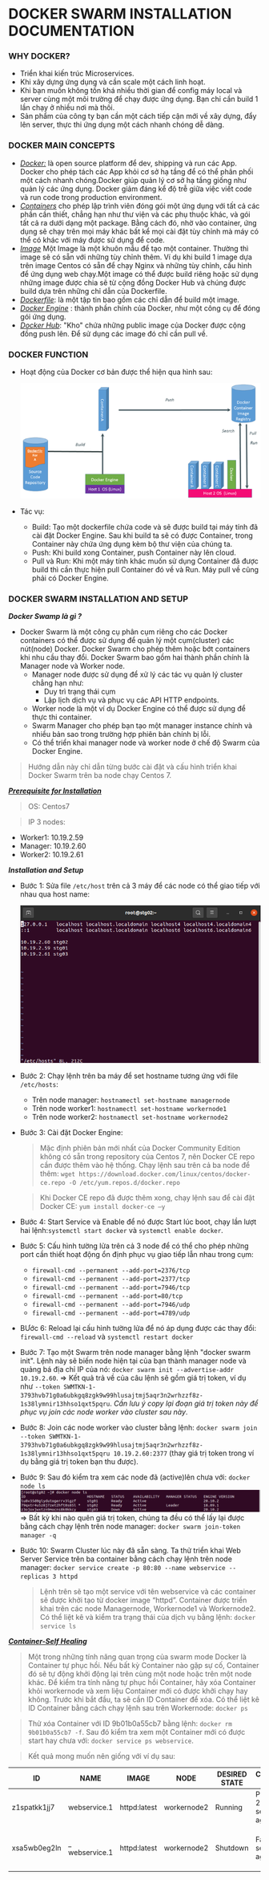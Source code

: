 # DOCKER SWARM INSTALLATION DOCUMENTATION

**<h3>WHY DOCKER?</h3>**
- Triển khai kiến trúc Microservices.
- Khi xây dựng ứng dụng và cần scale một cách linh hoạt.
- Khi bạn muốn không tốn khá nhiều thời gian để config máy local và server cùng một môi trường để chạy được ứng dụng. Bạn chỉ cần build 1 lần chạy ở nhiều nơi mà thôi.
- Sản phẩm của công ty bạn cần một cách tiếp cận mới về xây dựng, đẩy lên server, thực thi ứng dụng một cách nhanh chóng dễ dàng.

**<h3>DOCKER MAIN CONCEPTS</h3>**
- *<u>Docker:</u>* là open source platform để dev, shipping và run các App. Docker cho phép tách các App khỏi cơ sở hạ tầng để có thể phân phối một cách nhanh chóng.Docker giúp quản lý cơ sở hạ tầng giống như quản lý các ứng dụng. Docker giảm đáng kể độ trễ giữa việc viết code và run code trong production environment.
- *<u>Containers</u>* cho phép lập trình viên đóng gói một ứng dụng với tất cả các phần cần thiết, chẳng hạn như thư viện và các phụ thuộc khác, và gói tất cả ra dưới dạng một package. Bằng cách đó, nhờ vào container, ứng dụng sẽ chạy trên mọi máy khác bất kể mọi cài đặt tùy chỉnh mà máy có thể có khác với máy được sử dụng để code.
- *<u>Image</u>* Một Image là một khuôn mẫu để tạo một container. Thường thì image sẽ có sẵn với những tùy chỉnh thêm. Ví dụ khi build 1 image dựa trên image Centos có sẵn để chạy Nginx và những tùy chỉnh, cấu hình để ứng dụng web chạy.Một image có thể được build riêng hoặc sử dụng những image được chia sẽ từ cộng đồng Docker Hub và chúng được build dựa trên những chỉ dẫn của Dockerfile.
- *<u>Dockerfile</u>*: là một tập tin bao gồm các chỉ dẫn để build một image.
- *<u>Docker Engine</u>* : thành phần chính của Docker, như một công cụ để đóng gói ứng dụng.
- *<u>Docker Hub</u>*: "Kho" chứa những public image của Docker được cộng đồng push lên. Để sử dụng các image đó chỉ cần pull về.

**<h3>DOCKER FUNCTION</h3>**

- Hoạt động của Docker cơ bản được thể hiện qua hình sau: 

    ![](https://github.com/dung3197/Git_Pub/blob/master/Pics/basic_function.png)

- Tác vụ: 
    - Build: Tạo một dockerfile chứa code và sẽ được build tại máy tính đã cài đặt Docker Engine. Sau khi build ta sẽ có được Container, trong Container này chứa ứng dụng kèm bộ thư viện của chúng ta.
    - Push: Khi build xong Container, push Container này lên cloud.
    - Pull và Run: Khi một máy tính khác muốn sử dụng Container đã được build thì cần thực hiện pull Container đó về và Run. Máy pull về cũng phải có Docker Engine.

**<h3>DOCKER SWARM INSTALLATION AND SETUP</h3>**
**<i>Docker Swamp là gì ?</i>**
 - Docker Swarm là một công cụ phân cụm riêng cho các Docker containers có thể được sử dụng để quản lý một cụm(cluster) các nút(node) Docker. Docker Swarm cho phép thêm hoặc bớt containers khi nhu cầu thay đổi. Docker Swarm bao gồm hai thành phần chính là Manager node và Worker node. 
    - Manager node được sử dụng để xử lý các tác vụ quản lý cluster chẳng hạn như:
        - Duy trì trạng thái cụm
        - Lập lịch dịch vụ và phục vụ các API HTTP endpoints. 
    - Worker node là một ví dụ Docker Engine có thể được sử dụng để thực thi container. 
    - Swarm Manager cho phép bạn tạo một manager instance chính và nhiều bản sao trong trường hợp phiên bản chính bị lỗi. 
    - Có thể triển khai manager node và worker node ở chế độ Swarm của Docker Engine.
> Hướng dẫn này chỉ dẫn từng bước cài đặt và cấu hình triển khai Docker Swarm trên ba node chạy Centos 7.

**<i><u>Prerequisite for Installation</u></i>**
>OS: Centos7

>IP 3 nodes:
 - Worker1: 10.19.2.59
 - Manager: 10.19.2.60
 - Worker2: 10.19.2.61

**<i>Installation and Setup</i>**
- Bước 1: Sửa file `/etc/host` trên cả 3 máy để các node có thể giao tiếp với nhau qua host name: 

    ![](https://github.com/dung3197/Git_Pub/blob/master/Pics/hosts.png)
- Bước 2: Chạy lệnh trên ba máy để set hostname tương ứng với file `/etc/hosts`:
    - Trên node manager: `hostnamectl set-hostname managernode`
    - Trên node worker1: `hostnamectl set-hostname workernode1`
    - Trên node worker2: `hostnamectl set-hostname workernode2`
- Bước 3: Cài đặt Docker Engine:
     >Mặc định phiên bản mới nhất của Docker Community Edition không có sẵn trong repository của Centos 7, nên Docker CE repo cần được thêm vào hệ thống. Chạy lệnh sau trên cả ba node để thêm: `wget https://download.docker.com/linux/centos/docker-ce.repo -O /etc/yum.repos.d/docker.repo` 

    >Khi Docker CE repo đã được thêm xong, chạy lệnh sau để cài đặt Docker CE: `yum install docker-ce –y`
- Bước 4: Start Service và Enable để nó được Start lúc boot, chạy lần lượt hai lệnh:`systemctl start docker` và `systemctl enable docker`.
- Bước 5: Cấu hình tường lửa trên cả 3 node để có thể cho phép những port cần thiết hoạt động ổn định phục vụ giao tiếp lẫn nhau trong cụm:
    - `firewall-cmd --permanent --add-port=2376/tcp`
    - `firewall-cmd --permanent --add-port=2377/tcp`
    - `firewall-cmd --permanent --add-port=7946/tcp`
    - `firewall-cmd --permanent --add-port=80/tcp`
    - `firewall-cmd --permanent --add-port=7946/udp`
    - `firewall-cmd --permanent --add-port=4789/udp`
- BƯớc 6: Reload lại cấu hình tường lửa để nó áp dụng được các thay đổi: `firewall-cmd --reload` và `systemctl restart docker`
- Bước 7: Tạo một Swarm trên node manager bằng lệnh "docker swarm init". Lệnh này sẽ biến node hiện tại của bạn thành manager node và quảng bá địa chỉ IP của nó: `docker swarm init --advertise-addr 10.19.2.60`. 
=> Kết quả trả về của câu lệnh sẽ gồm giá trị token, ví dụ như `--token SWMTKN-1-3793hvb71g0a6ubkgq8zgk9w99hlusajtmj5aqr3n2wrhzzf8z-1s38lymnir13hhso1qxt5pqru`. *Cần lưu ý copy lại đoạn giá trị token này để phục vụ join các node worker vào cluster sau này*.
- Bước 8: Join các node worker vào cluster bằng lệnh: `docker swarm join --token SWMTKN-1-3793hvb71g0a6ubkgq8zgk9w99hlusajtmj5aqr3n2wrhzzf8z-1s38lymnir13hhso1qxt5pqru 10.19.2.60:2377` (thay giá trị token trong ví dụ bằng giá trị token bạn thu được).

- Bước 9: Sau đó kiểm tra xem các node đã (active)lên chưa với: `docker node ls`
![](https://github.com/dung3197/Git_Pub/blob/master/Pics/nodes.png)
=> Bất kỳ khi nào quên giá trị token, chúng ta đều có thể lấy lại được bằng cách chạy lệnh trên node manager: `docker swarm join-token manager -q`

- Bước 10: Swarm Cluster lúc này đã sẵn sàng. Ta thử triển khai Web Server Service trên ba container bằng cách chạy lệnh trên node manager: `docker service create -p 80:80 --name webservice --replicas 3 httpd`
    > Lệnh trên sẽ tạo một service với tên webservice và các container sẽ được khởi tạo từ docker image “httpd”. Container được triển khai trên các node Managernode, Workernode1 và Workernode2. Có thể liệt kê và kiểm tra trạng thái của dịch vụ bằng lệnh: `docker service ls`

**<i><u>Container-Self Healing</u></i>**
>Một trong những tính năng quan trọng của swarm mode Docker là Container tự phục hồi. Nếu bất kỳ Container nào gặp sự cố, Container đó sẽ tự động khởi động lại trên cùng một node hoặc trên một node khác. Để kiểm tra tính năng tự phục hồi Container, hãy xóa Container khỏi workernode và xem liệu Container mới có được khởi chạy hay không. Trước khi bắt đầu, ta sẽ cần ID Container để xóa. Có thể liệt kê ID Container bằng cách chạy lệnh sau trên Workernode: `docker ps`

>Thử xóa Container với ID 9b01b0a55cb7 bằng lệnh: `docker rm 9b01b0a55cb7 -f`. Sau đó kiểm tra xem một Container mới có được start hay chưa với: `docker service ps webservice`. 

> Kết quả mong muốn nên giống với ví dụ sau:

|ID|NAME|IMAGE|NODE|DESIRED STATE|CURRENT STATE|ERROR|PORTS|
|--|----|-----|----|-------------|-------------|-----|-----|
|z1spatkk1jj7|webservice.1|httpd:latest|workernode2|Running|Preparing 29 seconds ago|||                                   
|xsa5wb0eg2ln|\_ webservice.1|httpd:latest|workernode2|Shutdown|Failed 30 seconds ago|"task: non-zero exit (137)"||